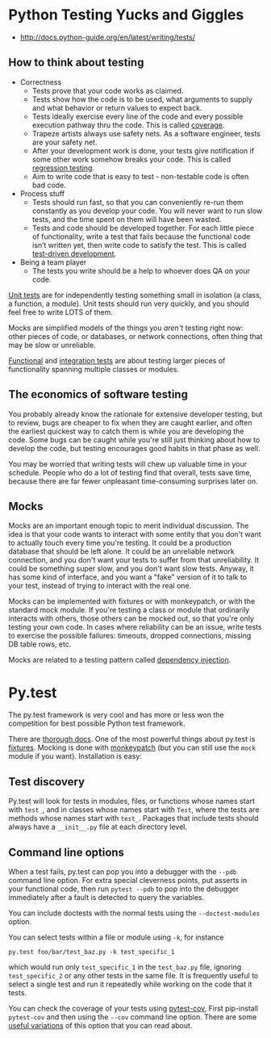# Python Testing Yucks and Giggles

* http://docs.python-guide.org/en/latest/writing/tests/

## How to think about testing

* Correctness
  - Tests prove that your code works as claimed.
  - Tests show how the code is to be used, what arguments to supply and
    what behavior or return values to expect back.
  - Tests ideally exercise every line of the code and every possible
    execution pathway thru the code.
    This is called [coverage](https://en.wikipedia.org/wiki/Code_coverage).
  - Trapeze artists always use safety nets. As a software engineer, tests are
    your safety net.
  - After your development work is done, your tests give notification if
    some other work somehow breaks your code. This is called
    [regression testing](https://en.wikipedia.org/wiki/Regression_testing).
  - Aim to write code that is easy to test - non-testable code is often bad code.
* Process stuff
  - Tests should run fast, so that you can conveniently re-run them constantly
    as you develop your code. You will never want to run slow tests, and the time
    spent on them will have been wasted.
  - Tests and code should be developed together. For each little piece of
    functionality, write a test that fails because the functional code isn’t
    written yet, then write code to satisfy the test. This is called
    [test-driven development](https://en.wikipedia.org/wiki/Test-driven_development). 
* Being a team player
  - The tests you write should be a help to whoever does QA on your code.

[Unit tests](https://en.wikipedia.org/wiki/Unit_testing) are for independently
testing something small in isolation (a class, a function, a module). Unit tests
should run very quickly, and you should  feel free to write LOTS of them.

Mocks are simplified models of the things you *_aren't_* testing right now:
other pieces of code, or databases, or network connections, often thing that
may be slow or unreliable.

[Functional](https://en.wikipedia.org/wiki/Functional_testing) and
[integration tests](https://en.wikipedia.org/wiki/Integration_testing) are
about testing  larger pieces of functionality spanning multiple classes or modules.

## The economics of software testing

You probably already know the  rationale for extensive developer testing, but to review,
bugs are cheaper to fix when they are caught earlier, and often the earliest quickest
way to catch them is while you are developing the code. Some bugs can be caught while
you're still just thinking about how to develop the code, but testing encourages good
habits in that phase as well.

You may be worried that writing tests will chew up valuable time in your schedule.
People who do a lot of testing find that overall, tests save time, because there
are far fewer unpleasant time-consuming surprises later on.

## Mocks

Mocks are an important enough topic to merit individual discussion. The idea
is that your code wants to interact with some entity that you don't want to
actually touch every time you're testing. It could be a production database
that should be left alone. It could be an unreliable network connection, and you
don't want your tests to suffer from that unreliability. It could be something
super slow, and you don't want slow tests. Anyway, it has some kind of interface,
and you want a "fake" version of it to talk to your test, instead of trying to
interact with the real one.

Mocks can be implemented with fixtures or with monkeypatch, or with the standard
mock module. If you're testing a class or module that ordinarily interacts with
others, those others can be mocked out, so that you're only testing your own code.
In cases where reliability  can be an issue, write tests to exercise the
possible failures: timeouts, dropped connections, missing DB table rows, etc.

Mocks are related to a testing pattern called
[dependency injection](https://en.wikipedia.org/wiki/Dependency_injection).

# Py.test

The py.test framework is very cool and has more or less won the competition for
best possible Python test framework.

There are [thorough docs](http://pytest.org/latest/contents.html).
One of the most powerful things about py.test is [fixtures](http://pytest.org/latest/fixture.html).
Mocking is done with [monkeypatch](http://pytest.org/latest/monkeypatch.html)
(but you can still use the `mock` module if you want). Installation is easy:


## Test discovery

Py.test will look for tests in modules, files, or functions whose names start with
`test_`, and in classes whose names start with `Test`, where the tests are methods
whose names start with `test_`. Packages that include tests should always have a
`__init__.py` file at each directory level.

## Command line options

When a test fails, py.test can pop you into a debugger with the `--pdb` command line option.
For extra special cleverness points, put asserts in your functional code, then run
`pytest --pdb` to pop  into the debugger immediately after a fault is detected to query
the variables.

You can include doctests with the normal tests using the `--doctest-modules` option.

You can select tests within a file or module using `-k`, for instance

    py.test foo/bar/test_baz.py -k test_specific_1

which would run only `test_specific_1` in the `test_baz.py` file, ignoring `test_specific_2`
or any other tests in the same file. It is frequently useful to select a single test and run
it repeatedly while working on the code that it tests.

You can check the coverage of your tests using
[pytest-cov](https://pytest-cov.readthedocs.org/en/latest/),
First pip-install `pytest-cov` and then using the `--cov` command line option. There are some
[useful variations](https://pytest-cov.readthedocs.org/en/latest/readme.html#usage)
of this option that you can read about.
